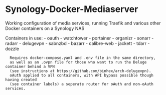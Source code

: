 # Synology-Docker-Mediaserver
Working configuration of media services, running Traefik and various other Docker containers on a Synology NAS

Containers in use:
      - oauth
      - watchtower
      - portainer
      - organizr
      - sonarr
      - radarr
      - delugevpn
      - sabnzbd
      - bazarr
      - calibre-web
      - jackett
      - tdarr
      - dozzle
      
      Requires docker-compose.yaml and .env file in the same directory,
      as well as an .ovpn file for those who want to run the Deluge container behind a VPN
      (see instructions at https://github.com/binhex/arch-delugevpn).
      oAuth applied to all containers, with API bypass possible though having created
      (see container labels) a seperate router for oAuth and non-oAuth services.
